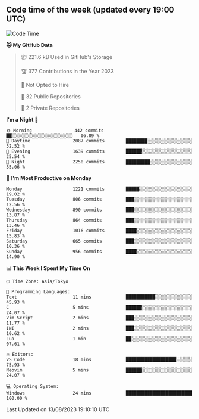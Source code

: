## Code time of the week (updated every 19:00 UTC)

<!--START_SECTION:waka-->
![Code Time](http://img.shields.io/badge/Code%20Time-1%2C964%20hrs%2022%20mins-blue)

**🐱 My GitHub Data** 

> 📦 221.6 kB Used in GitHub's Storage 
 > 
> 🏆 377 Contributions in the Year 2023
 > 
> 🚫 Not Opted to Hire
 > 
> 📜 32 Public Repositories 
 > 
> 🔑 2 Private Repositories 
 > 
**I'm a Night 🦉** 

```text
🌞 Morning                442 commits         ██░░░░░░░░░░░░░░░░░░░░░░░   06.89 % 
🌆 Daytime                2087 commits        ████████░░░░░░░░░░░░░░░░░   32.52 % 
🌃 Evening                1639 commits        ██████░░░░░░░░░░░░░░░░░░░   25.54 % 
🌙 Night                  2250 commits        █████████░░░░░░░░░░░░░░░░   35.06 % 
```
📅 **I'm Most Productive on Monday** 

```text
Monday                   1221 commits        █████░░░░░░░░░░░░░░░░░░░░   19.02 % 
Tuesday                  806 commits         ███░░░░░░░░░░░░░░░░░░░░░░   12.56 % 
Wednesday                890 commits         ███░░░░░░░░░░░░░░░░░░░░░░   13.87 % 
Thursday                 864 commits         ███░░░░░░░░░░░░░░░░░░░░░░   13.46 % 
Friday                   1016 commits        ████░░░░░░░░░░░░░░░░░░░░░   15.83 % 
Saturday                 665 commits         ███░░░░░░░░░░░░░░░░░░░░░░   10.36 % 
Sunday                   956 commits         ████░░░░░░░░░░░░░░░░░░░░░   14.90 % 
```


📊 **This Week I Spent My Time On** 

```text
🕑︎ Time Zone: Asia/Tokyo

💬 Programming Languages: 
Text                     11 mins             ███████████░░░░░░░░░░░░░░   45.93 % 
C                        5 mins              ██████░░░░░░░░░░░░░░░░░░░   24.07 % 
Vim Script               2 mins              ███░░░░░░░░░░░░░░░░░░░░░░   11.77 % 
INI                      2 mins              ███░░░░░░░░░░░░░░░░░░░░░░   10.62 % 
Lua                      1 min               ██░░░░░░░░░░░░░░░░░░░░░░░   07.61 % 

🔥 Editors: 
VS Code                  18 mins             ███████████████████░░░░░░   75.93 % 
Neovim                   5 mins              ██████░░░░░░░░░░░░░░░░░░░   24.07 % 

💻 Operating System: 
Windows                  24 mins             █████████████████████████   100.00 % 
```


 Last Updated on 13/08/2023 19:10:10 UTC
<!--END_SECTION:waka-->